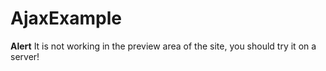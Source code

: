# AjaxExample

**Alert** It is not working in the preview area of ​​the site, you should try it on a server!
